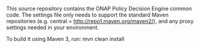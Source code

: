 This source repository contains the ONAP Policy Decision Engine common code. The settings file only needs to support the standard Maven repositories (e.g. central = http://repo1.maven.org/maven2/), and any proxy settings needed in your environment.

To build it using Maven 3, run: mvn clean install
